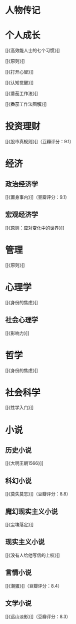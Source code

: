 # 人物传记




# 个人成长

[[《高效能人士的七个习惯》]]

[[《原则》]]

[[《打开心智》]]

[[《认知觉醒》]]

[[《番茄工作法》]]

[[《番茄工作法图解》]]

# 投资理财

[[《股市真规则》]]（豆瓣评分：9.1）


# 经济

## 政治经济学

[[《置身事内》]]（豆瓣评分：9.1）

## 宏观经济学

[[《原则：应对变化中的世界》]]

# 管理

[[《原则》]]

# 心理学

[[《身份的焦虑》]]

## 社会心理学

[[《影响力》]]

# 哲学

[[《身份的焦虑》]]

# 社会科学

[[《性学入门》]]

# 小说

## 历史小说

[[《大明王朝1566》]]

## 科幻小说

[[《莫失莫忘》]]（豆瓣评分：8.8）

## 魔幻现实主义小说

[[《尘埃落定》]]

## 现实主义小说

[[《没有人给他写信的上校》]]

## 言情小说

[[《潮骚》]]（豆瓣评分：8.4）

## 文学小说

[[《远山淡影》]]（豆瓣评分：8.3）